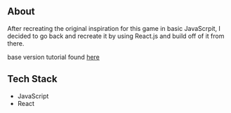 ## About

After recreating the original inspiration for this game in basic JavaScrpit, I decided 
to go back and recreate it by using React.js and build off of it from there.

base version tutorial found [here](https://www.youtube.com/watch?v=-oOgsGP3t5o)

## Tech Stack

* JavaScript 
* React



